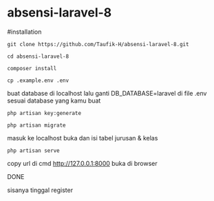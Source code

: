 # absensi-laravel-8
#installation
```
git clone https://github.com/Taufik-H/absensi-laravel-8.git
```
```
cd absensi-laravel-8
```
```
composer install
```
```
cp .example.env .env
```
buat database di localhost lalu
ganti DB_DATABASE=laravel di file .env sesuai database yang kamu buat
```
php artisan key:generate
```


```
php artisan migrate
```
masuk ke localhost buka dan isi tabel jurusan & kelas

```
php artisan serve
```
copy url di cmd  http://127.0.0.1:8000
buka di browser

DONE

sisanya tinggal register 
